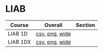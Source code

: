 # LIAB

| Course | Overall | Section |
| ------ | ------- | ------- |
| LIAB 1D | [csv](https://github.com/UCSD-Historical-Enrollment-Data/2025Summer1/blob/main/overall/LIAB%201D.csv), [png](https://raw.githubusercontent.com/UCSD-Historical-Enrollment-Data/2025Summer1/main/plot_overall/LIAB%201D.png), [wide](https://raw.githubusercontent.com/UCSD-Historical-Enrollment-Data/2025Summer1/main/plot_overall_wide/LIAB%201D.png) |  |
| LIAB 1DX | [csv](https://github.com/UCSD-Historical-Enrollment-Data/2025Summer1/blob/main/overall/LIAB%201DX.csv), [png](https://raw.githubusercontent.com/UCSD-Historical-Enrollment-Data/2025Summer1/main/plot_overall/LIAB%201DX.png), [wide](https://raw.githubusercontent.com/UCSD-Historical-Enrollment-Data/2025Summer1/main/plot_overall_wide/LIAB%201DX.png) |  |
